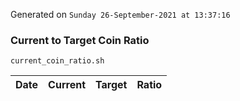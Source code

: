 Generated on `Sunday 26-September-2021 at 13:37:16`

### Current to Target Coin Ratio
`current_coin_ratio.sh`

Date|Current|Target|Ratio
---|---|---|---
